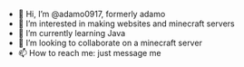- 👋 Hi, I’m @adamo0917, formerly adamo
- 👀 I’m interested in making websites and minecraft servers
- 🌱 I’m currently learning Java
- 💞️ I’m looking to collaborate on a minecraft server
- 📫 How to reach me: just message me

<!---
adamo0917/adamo0917 is a ✨ special ✨ repository because its `README.md` (this file) appears on your GitHub profile.
You can click the Preview link to take a look at your changes.
--->
